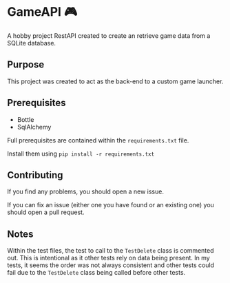 # GameAPI :video_game:

A hobby project RestAPI created to create an retrieve game data from a SQLite database.

## Purpose
This project was created to act as the back-end to a custom game launcher.

## Prerequisites

- Bottle
- SqlAlchemy

Full prerequisites are contained within the `requirements.txt` file.

Install them using `pip install -r requirements.txt`

## Contributing
If you find any problems, you should open a new issue.

If you can fix an issue (either one you have found or an existing one) you should open a pull request.

## Notes
Within the test files, the test to call to the `TestDelete` class is commented out. This is intentional as it other tests rely on data being present. In my tests, it seems the order was not always consistent and other tests could fail due to the `TestDelete` class being called before other tests.

